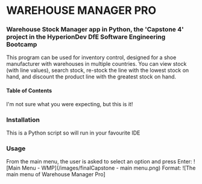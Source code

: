 # WAREHOUSE MANAGER PRO
### Warehouse Stock Manager app in Python, the 'Capstone 4' project in the HyperionDev DfE Software Engineering Bootcamp

This program can be used for inventory control, designed for a shoe manufacturer with warehouses in multiple countries. 
You can view stock (with line values), search stock, re-stock the line with the lowest stock on hand, and discount
the product line with the greatest stock on hand. 

#### Table of Contents
I'm not sure what you were expecting, but this is it!

### Installation
This is a Python script so will run in your favourite IDE

### Usage
From the main menu, the user is asked to select an option and press Enter:
![Main Menu - WMP](/images/finalCapstone - main menu.png)
Format: ![The main menu of Warehouse Manager Pro]
